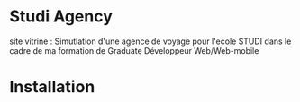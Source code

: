 # Studi Agency

site vitrine : Simutlation d'une agence de voyage pour l'ecole STUDI dans le cadre de ma formation de Graduate Développeur Web/Web-mobile

# Installation
